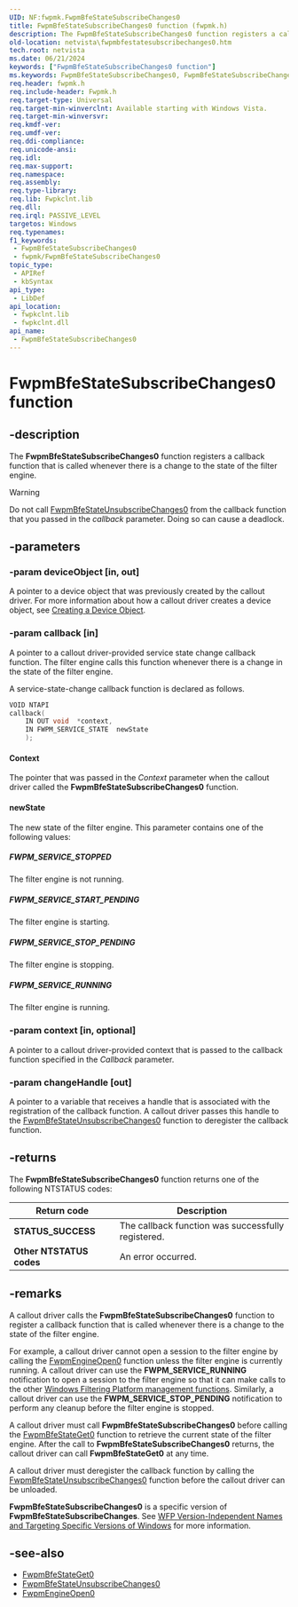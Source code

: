 ```yaml
---
UID: NF:fwpmk.FwpmBfeStateSubscribeChanges0
title: FwpmBfeStateSubscribeChanges0 function (fwpmk.h)
description: The FwpmBfeStateSubscribeChanges0 function registers a callback function that is called whenever there is a change to the state of the filter engine.Note  FwpmBfeStateSubscribeChanges0 is a specific version of FwpmBfeStateSubscribeChanges.
old-location: netvista\fwpmbfestatesubscribechanges0.htm
tech.root: netvista
ms.date: 06/21/2024
keywords: ["FwpmBfeStateSubscribeChanges0 function"]
ms.keywords: FwpmBfeStateSubscribeChanges0, FwpmBfeStateSubscribeChanges0 function [Network Drivers Starting with Windows Vista], fwpmk/FwpmBfeStateSubscribeChanges0, netvista.fwpmbfestatesubscribechanges0, wfp_ref_2_funct_2_fwpm_79b78030-bb8c-462d-98fc-6f3818dead3d.xml
req.header: fwpmk.h
req.include-header: Fwpmk.h
req.target-type: Universal
req.target-min-winverclnt: Available starting with Windows Vista.
req.target-min-winversvr: 
req.kmdf-ver: 
req.umdf-ver: 
req.ddi-compliance: 
req.unicode-ansi: 
req.idl: 
req.max-support: 
req.namespace: 
req.assembly: 
req.type-library: 
req.lib: Fwpkclnt.lib
req.dll: 
req.irql: PASSIVE_LEVEL
targetos: Windows
req.typenames: 
f1_keywords:
 - FwpmBfeStateSubscribeChanges0
 - fwpmk/FwpmBfeStateSubscribeChanges0
topic_type:
 - APIRef
 - kbSyntax
api_type:
 - LibDef
api_location:
 - fwpkclnt.lib
 - fwpkclnt.dll
api_name:
 - FwpmBfeStateSubscribeChanges0
---
```


# FwpmBfeStateSubscribeChanges0 function

## -description

The **FwpmBfeStateSubscribeChanges0** function registers a callback function that is called whenever there is a change to the state of the filter engine.

> [!WARNING]
> Do not call [FwpmBfeStateUnsubscribeChanges0](nf-fwpmk-fwpmbfestateunsubscribechanges0.md) from the callback function that you passed in the *callback* parameter. Doing so can cause a deadlock.

## -parameters

### -param deviceObject [in, out]

A pointer to a device object that was previously created by the callout driver. For more information about how a callout driver creates a device object, see [Creating a Device Object](/windows-hardware/drivers/kernel/creating-a-device-object).

### -param callback [in]

A pointer to a callout driver-provided service state change callback function. The filter engine calls this function whenever there is a change in the state of the filter engine.

A service-state-change callback function is declared as follows.

```cpp
VOID NTAPI
callback(
    IN OUT void  *context,
    IN FWPM_SERVICE_STATE  newState
    );
```

#### Context

The pointer that was passed in the *Context* parameter when the callout driver called the **FwpmBfeStateSubscribeChanges0** function.

#### newState

The new state of the filter engine. This parameter contains one of the following values:

##### FWPM_SERVICE_STOPPED

The filter engine is not running.

##### FWPM_SERVICE_START_PENDING

The filter engine is starting.

##### FWPM_SERVICE_STOP_PENDING

The filter engine is stopping.

##### FWPM_SERVICE_RUNNING

The filter engine is running.

### -param context [in, optional]

A pointer to a callout driver-provided context that is passed to the callback function specified in the *Callback* parameter.

### -param changeHandle [out]

A pointer to a variable that receives a handle that is associated with the registration of the callback function. A callout driver passes this handle to the [FwpmBfeStateUnsubscribeChanges0](/windows-hardware/drivers/ddi/fwpmk/nf-fwpmk-fwpmbfestateunsubscribechanges0) function to deregister the callback function.

## -returns

The **FwpmBfeStateSubscribeChanges0** function returns one of the following NTSTATUS codes:

| Return code | Description |
| --- | --- |
| **STATUS_SUCCESS** | The callback function was successfully registered. |
| **Other NTSTATUS codes** | An error occurred. |

## -remarks

A callout driver calls the **FwpmBfeStateSubscribeChanges0** function to register a callback function that is called whenever there is a change to the state of the filter engine.

For example, a callout driver cannot open a session to the filter engine by calling the [FwpmEngineOpen0](/windows-hardware/drivers/ddi/fwpmk/nf-fwpmk-fwpmengineopen0) function unless the filter engine is currently running. A callout driver can use the **FWPM_SERVICE_RUNNING** notification to open a session to the filter engine so that it can make calls to the other [Windows Filtering Platform management functions](/windows/win32/fwp/fwp-mgmt-functions). Similarly, a callout driver can use the **FWPM_SERVICE_STOP_PENDING** notification to perform any cleanup before the filter engine is stopped.

A callout driver must call **FwpmBfeStateSubscribeChanges0** before calling the [FwpmBfeStateGet0](/windows-hardware/drivers/ddi/fwpmk/nf-fwpmk-fwpmbfestateget0) function to retrieve the current state of the filter engine. After the call to **FwpmBfeStateSubscribeChanges0** returns, the callout driver can call **FwpmBfeStateGet0** at any time.

A callout driver must deregister the callback function by calling the [FwpmBfeStateUnsubscribeChanges0](/windows-hardware/drivers/ddi/fwpmk/nf-fwpmk-fwpmbfestateunsubscribechanges0) function before the callout driver can be unloaded.

**FwpmBfeStateSubscribeChanges0** is a specific version of **FwpmBfeStateSubscribeChanges**. See [WFP Version-Independent Names and Targeting Specific Versions of Windows](/windows/desktop/FWP/wfp-version-independent-names-and-targeting-specific-versions-of-windows) for more information.

## -see-also

- [FwpmBfeStateGet0](/windows-hardware/drivers/ddi/fwpmk/nf-fwpmk-fwpmbfestateget0)
- [FwpmBfeStateUnsubscribeChanges0](/windows-hardware/drivers/ddi/fwpmk/nf-fwpmk-fwpmbfestateunsubscribechanges0)
- [FwpmEngineOpen0](/windows-hardware/drivers/ddi/fwpmk/nf-fwpmk-fwpmengineopen0)
